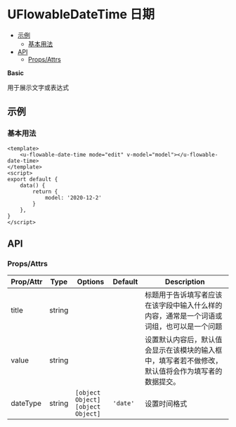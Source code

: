 <!-- 该 README.md 根据 api.yaml 和 docs/*.md 自动生成，为了方便在 GitHub 和 NPM 上查阅。如需修改，请查看源文件 -->

# UFlowableDateTime 日期

- [示例](#示例)
    - [基本用法](#基本用法)
- [API]()
    - [Props/Attrs](#propsattrs)

**Basic**

用于展示文字或表达式

## 示例
### 基本用法

```vue
<template>
    <u-flowable-date-time mode="edit" v-model="model"></u-flowable-date-time>
</template>
<script>
export default {
    data() {
        return {
            model: '2020-12-2'
        }
    },
}
</script>
```
## API
### Props/Attrs

| Prop/Attr | Type | Options | Default | Description |
| --------- | ---- | ------- | ------- | ----------- |
| title | string |  |  | 标题用于告诉填写者应该在该字段中输入什么样的内容，通常是一个词语或词组，也可以是一个问题 |
| value | string |  |  | 设置默认内容后，默认值会显示在该模块的输入框中，填写者若不做修改，默认值将会作为填写者的数据提交。 |
| dateType | string | `[object Object]`<br/>`[object Object]` | `'date'` | 设置时间格式 |

